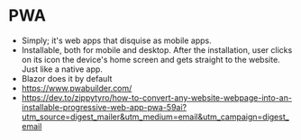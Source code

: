 # PWA

- Simply; it's web apps that disquise as mobile apps.
- Installable, both for mobile and desktop. After the installation, user clicks on its icon the device's home screen and gets straight to the website. Just like a native app.
- Blazor does it by default
- https://www.pwabuilder.com/
- https://dev.to/zippytyro/how-to-convert-any-website-webpage-into-an-installable-progressive-web-app-pwa-59ai?utm_source=digest_mailer&utm_medium=email&utm_campaign=digest_email
